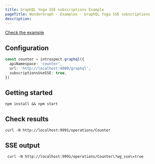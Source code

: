 ```yaml
---
title: GraphQL Yoga SSE subscriptions Example
pageTitle: WunderGraph - Examples - GraphQL Yoga SSE subscriptions
description:
---
```


[Check the example](https://github.com/wundergraph/wundergraph/tree/main/examples/graphql-yoga-sse-subscriptions)

## Configuration

```typescript
const counter = introspect.graphql({
  apiNamespace: 'counter',
  url: 'http://localhost:4000/graphql',
  subscriptionsUseSSE: true,
})
```

## Getting started

```shell
npm install && npm start
```

## Check results

```shell
curl -N http://localhost:9991/operations/Counter
```

## SSE output

```shell
 curl -N http://localhost:9991/operations/Counter\?wg_sse\=true
```
